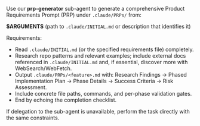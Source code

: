 Use our **prp-generator** sub-agent to generate a comprehensive Product Requirements Prompt (PRP) under `.claude/PRPs/` from:
    
**$ARGUMENTS** (path to `.claude/INITIAL.md` or description that identifies it)

Requirements:
- Read `.claude/INITIAL.md` (or the specified requirements file) completely.
- Research repo patterns and relevant examples; include external docs referenced in `.claude/INITIAL.md` and, if essential, discover more with WebSearch/WebFetch.
- Output `.claude/PRPs/<feature>.md` with: Research Findings → Phased Implementation Plan → Phase Details → Success Criteria → Risk Assessment.
- Include concrete file paths, commands, and per-phase validation gates.
- End by echoing the completion checklist.

If delegation to the sub-agent is unavailable, perform the task directly with the same constraints.
